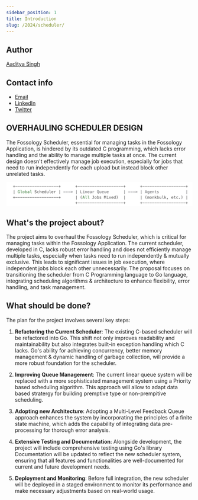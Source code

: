 ```yaml
---
sidebar_position: 1
title: Introduction
slug: /2024/scheduler/
---
```

<!--
SPDX-License-Identifier: CC-BY-SA-4.0

SPDX-FileCopyrightText: 2024 Aditya Singh <email.here>
-->

## Author

[Aaditya Singh](https://github.com/Aaditya-Singh78)

## Contact info

- [Email](mailto:singh.aaditya889@gmail.com)
- [LinkedIn](https://www.linkedin.com/in/aadi-singh/)
- [Twitter](https://twitter.com/__Aadityasingh)

## OVERHAULING SCHEDULER DESIGN
The Fossology Scheduler, essential for managing tasks in the Fossology Application, is hindered by its outdated C programming, which lacks error handling and the ability to manage multiple tasks at once. The current design doesn't effectively manage job execution, especially for jobs that need to run independently for each upload but instead block other unrelated tasks. 

![Linear Queue](./static/img/linear_queue.png)


## What's the project about?

The project aims to overhaul the Fossology Scheduler, which is critical for managing tasks within the Fossology Application. The current scheduler, developed in C, lacks robust error handling and does not efficiently manage multiple tasks, especially when tasks need to run independently & mutually exclusive. This leads to significant issues in job execution, where independent jobs block each other unnecessarily. The proposal focuses on transitioning the scheduler from C Programming language to Go language, integrating scheduling algorithms & architecture to enhance flexibility, error handling, and task management.

## What should be done?

The plan for the project involves several key steps:

1. **Refactoring the Current Scheduler**: The existing C-based scheduler will be refactored into Go. This shift not only improves readability and maintainability but also integrates built-in exception handling which C lacks. Go's ability for achieving concurrency, better memory management & dynamic handling of garbage collection, will provide a more robust foundation for the scheduler.

2. **Improving Queue Management**: The current linear queue system will be replaced with a more sophisticated management system using a Priority based scheduling algorithm. This approach will allow to adapt data based stratergy for building premptive type or non-prempitive scheduling.

3. **Adopting new Architecture**: Adopting a Multi-Level Feedback Queue approach enhances the system by incorporating the principles of a finite state machine, which adds the capability of integrating data pre-processing for thorough error analysis.

4. **Extensive Testing and Documentation**: Alongside development, the project will include comprehensive testing using Go's library Documentation will be updated to reflect the new scheduler system, ensuring that all features and functionalities are well-documented for current and future development needs.

5. **Deployment and Monitoring**: Before full integration, the new scheduler will be deployed in a staged environment to monitor its performance and make necessary adjustments based on real-world usage.